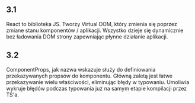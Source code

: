 ## 3.1 

React to biblioteka JS. Tworzy Virtual DOM, który zmienia się poprzez zmiane stanu komponentów / aplikacji. Wszystko dzieje się dynamicznie bez ładowania DOM strony zapewniając płynne działanie aplikacji.


## 3.2 

ComponentProps, jak nazwa wskazuje służy do definiowania przekazywanych propsów do komponentu. Główną zaletą jest łatwe przekazywanie wielu właściwości, eliminując błędy w typowaniu. Umoliwia wykruje błędów podczas typowania już na samym etapie kompilacji przez TS'a.